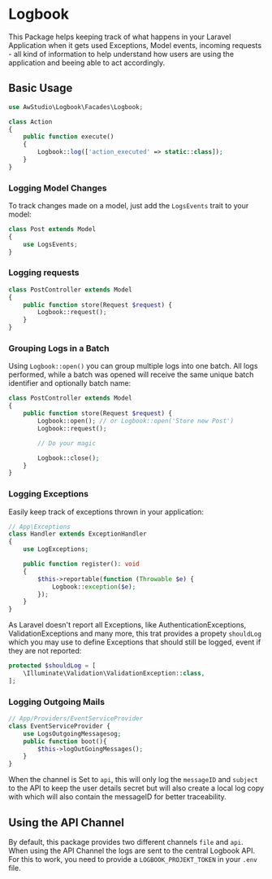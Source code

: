 # Logbook

This Package helps keeping track of what happens in your Laravel Application when it gets used
Exceptions, Model events, incoming requests - all kind of information to help understand how users are using the application and beeing able to act accordingly.

## Basic Usage

```php
use AwStudio\Logbook\Facades\Logbook;

class Action
{
    public function execute()
    {
        Logbook::log(['action_executed' => static::class]);
    }
}
```

### Logging Model Changes

To track changes made on a model, just add the `LogsEvents` trait to your model:

```php
class Post extends Model
{
    use LogsEvents;
}
```

### Logging requests

```php
class PostController extends Model
{
    public function store(Request $request) {
        Logbook::request();
    }
}
```

### Grouping Logs in a Batch

Using `Logbook::open()` you can group multiple logs into one batch. All logs performed, while a batch was opened
will receive the same unique batch identifier and optionally batch name:

```php
class PostController extends Model
{
    public function store(Request $request) {
        Logbook::open(); // or Logbook::open('Store new Post')
        Logbook::request();

        // Do your magic

        Logbook::close();
    }
}
```

### Logging Exceptions

Easily keep track of exceptions thrown in your application:

```php
// App\Exceptions
class Handler extends ExceptionHandler
{
    use LogExceptions;

    public function register(): void
    {
        $this->reportable(function (Throwable $e) {
            Logbook::exception($e);
        });
    }
}
```

As Laravel doesn't report all Exceptions, like AuthenticationExceptions, ValidationExceptions and many more,
this trat provides a propety `shouldLog` which you may use to define Exceptions that should still be logged, event if
they are not reported:

```php
protected $shouldLog = [
    \Illuminate\Validation\ValidationException::class,
];
```

### Logging Outgoing Mails

```php
// App/Providers/EventServiceProvider
class EventServiceProvider {
    use LogsOutgoingMessagesog;
    public function boot(){
        $this->logOutGoingMessages();
    }
}
```

When the channel is Set to `api`, this will only log the `messageID` and `subject` to the API to
keep the user details secret but will also create a local log copy with which will also contain the messageID for better traceability.

## Using the API Channel

By default, this package provides two different channels `file` and `api`.
When using the API Channel the logs are sent to the central Logbook API.
For this to work, you need to provide a `LOGBOOK_PROJEKT_TOKEN` in your `.env` file.
